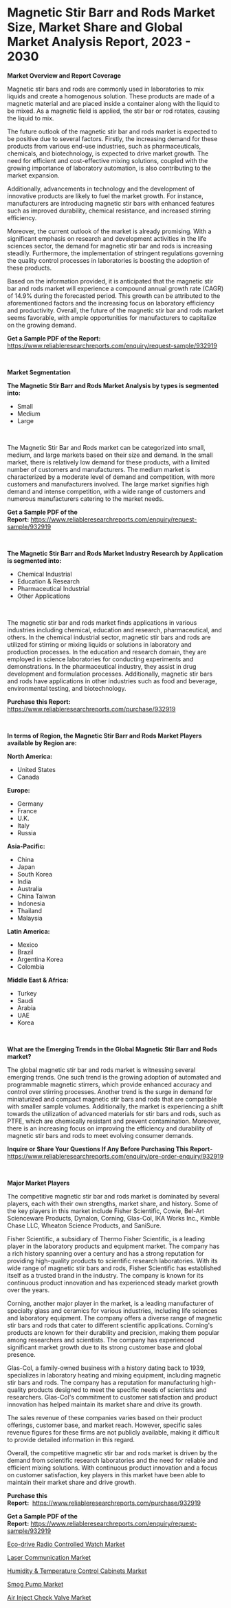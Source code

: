 <p><h1>Magnetic Stir Barr and Rods Market Size, Market Share and Global Market Analysis Report, 2023 - 2030</h1></p><p><strong>Market Overview and Report Coverage</strong></p>
<p><p>Magnetic stir bars and rods are commonly used in laboratories to mix liquids and create a homogenous solution. These products are made of a magnetic material and are placed inside a container along with the liquid to be mixed. As a magnetic field is applied, the stir bar or rod rotates, causing the liquid to mix.</p><p>The future outlook of the magnetic stir bar and rods market is expected to be positive due to several factors. Firstly, the increasing demand for these products from various end-use industries, such as pharmaceuticals, chemicals, and biotechnology, is expected to drive market growth. The need for efficient and cost-effective mixing solutions, coupled with the growing importance of laboratory automation, is also contributing to the market expansion.</p><p>Additionally, advancements in technology and the development of innovative products are likely to fuel the market growth. For instance, manufacturers are introducing magnetic stir bars with enhanced features such as improved durability, chemical resistance, and increased stirring efficiency.</p><p>Moreover, the current outlook of the market is already promising. With a significant emphasis on research and development activities in the life sciences sector, the demand for magnetic stir bar and rods is increasing steadily. Furthermore, the implementation of stringent regulations governing the quality control processes in laboratories is boosting the adoption of these products.</p><p>Based on the information provided, it is anticipated that the magnetic stir bar and rods market will experience a compound annual growth rate (CAGR) of 14.9% during the forecasted period. This growth can be attributed to the aforementioned factors and the increasing focus on laboratory efficiency and productivity. Overall, the future of the magnetic stir bar and rods market seems favorable, with ample opportunities for manufacturers to capitalize on the growing demand.</p></p>
<p><strong>Get a Sample PDF of the Report:</strong> <a href="https://www.reliableresearchreports.com/enquiry/request-sample/932919">https://www.reliableresearchreports.com/enquiry/request-sample/932919</a></p>
<p>&nbsp;</p>
<p><strong>Market Segmentation</strong></p>
<p><strong>The Magnetic Stir Barr and Rods Market Analysis by types is segmented into:</strong></p>
<p><ul><li>Small</li><li>Medium</li><li>Large</li></ul></p>
<p>&nbsp;</p>
<p><p>The Magnetic Stir Bar and Rods market can be categorized into small, medium, and large markets based on their size and demand. In the small market, there is relatively low demand for these products, with a limited number of customers and manufacturers. The medium market is characterized by a moderate level of demand and competition, with more customers and manufacturers involved. The large market signifies high demand and intense competition, with a wide range of customers and numerous manufacturers catering to the market needs.</p></p>
<p><strong>Get a Sample PDF of the Report:</strong>&nbsp;<a href="https://www.reliableresearchreports.com/enquiry/request-sample/932919">https://www.reliableresearchreports.com/enquiry/request-sample/932919</a></p>
<p>&nbsp;</p>
<p><strong>The Magnetic Stir Barr and Rods Market Industry Research by Application is segmented into:</strong></p>
<p><ul><li>Chemical Industrial</li><li>Education & Research</li><li>Pharmaceutical Industrial</li><li>Other Applications</li></ul></p>
<p>&nbsp;</p>
<p><p>The magnetic stir bar and rods market finds applications in various industries including chemical, education and research, pharmaceutical, and others. In the chemical industrial sector, magnetic stir bars and rods are utilized for stirring or mixing liquids or solutions in laboratory and production processes. In the education and research domain, they are employed in science laboratories for conducting experiments and demonstrations. In the pharmaceutical industry, they assist in drug development and formulation processes. Additionally, magnetic stir bars and rods have applications in other industries such as food and beverage, environmental testing, and biotechnology.</p></p>
<p><strong>Purchase this Report:</strong>&nbsp; <a href="https://www.reliableresearchreports.com/purchase/932919">https://www.reliableresearchreports.com/purchase/932919</a></p>
<p>&nbsp;</p>
<p><strong>In terms of Region, the Magnetic Stir Barr and Rods Market Players available by Region are:</strong></p>
<p>
    <p> <strong> North America: </strong>
        <ul>
            <li>United States</li>
            <li>Canada</li>
        </ul>
        </p> 
    <p> <strong> Europe: </strong>
        <ul>
            <li>Germany</li>
            <li>France</li>
            <li>U.K.</li>
            <li>Italy</li>
            <li>Russia</li>
        </ul>
        </p> 
    <p> <strong> Asia-Pacific: </strong>
        <ul>
            <li>China</li>
            <li>Japan</li>
            <li>South Korea</li>
            <li>India</li>
            <li>Australia</li>
            <li>China Taiwan</li>
            <li>Indonesia</li>
            <li>Thailand</li>
            <li>Malaysia</li>
        </ul>
        </p> 
    <p> <strong> Latin America: </strong>
        <ul>
            <li>Mexico</li>
            <li>Brazil</li>
            <li>Argentina Korea</li>
            <li>Colombia</li>
        </ul>
        </p> 
    <p> <strong> Middle East & Africa: </strong>
        <ul>
            <li>Turkey</li>
            <li>Saudi</li>
            <li>Arabia</li>
            <li>UAE</li>
            <li>Korea</li>
        </ul>
    </p>
    </p>
<p>&nbsp;</p>
<p><strong>What are the Emerging Trends in the Global Magnetic Stir Barr and Rods market?</strong></p>
<p><p>The global magnetic stir bar and rods market is witnessing several emerging trends. One such trend is the growing adoption of automated and programmable magnetic stirrers, which provide enhanced accuracy and control over stirring processes. Another trend is the surge in demand for miniaturized and compact magnetic stir bars and rods that are compatible with smaller sample volumes. Additionally, the market is experiencing a shift towards the utilization of advanced materials for stir bars and rods, such as PTFE, which are chemically resistant and prevent contamination. Moreover, there is an increasing focus on improving the efficiency and durability of magnetic stir bars and rods to meet evolving consumer demands.</p></p>
<p><strong>Inquire or Share Your Questions If Any Before Purchasing This Report</strong>- <a href="https://www.reliableresearchreports.com/enquiry/pre-order-enquiry/932919">https://www.reliableresearchreports.com/enquiry/pre-order-enquiry/932919</a></p>
<p>&nbsp;</p>
<p><strong>Major Market Players</strong></p>
<p><p>The competitive magnetic stir bar and rods market is dominated by several players, each with their own strengths, market share, and history. Some of the key players in this market include Fisher Scientific, Cowie, Bel-Art Scienceware Products, Dynalon, Corning, Glas-Col, IKA Works Inc., Kimble Chase LLC, Wheaton Science Products, and SaniSure.</p><p>Fisher Scientific, a subsidiary of Thermo Fisher Scientific, is a leading player in the laboratory products and equipment market. The company has a rich history spanning over a century and has a strong reputation for providing high-quality products to scientific research laboratories. With its wide range of magnetic stir bars and rods, Fisher Scientific has established itself as a trusted brand in the industry. The company is known for its continuous product innovation and has experienced steady market growth over the years.</p><p>Corning, another major player in the market, is a leading manufacturer of specialty glass and ceramics for various industries, including life sciences and laboratory equipment. The company offers a diverse range of magnetic stir bars and rods that cater to different scientific applications. Corning's products are known for their durability and precision, making them popular among researchers and scientists. The company has experienced significant market growth due to its strong customer base and global presence.</p><p>Glas-Col, a family-owned business with a history dating back to 1939, specializes in laboratory heating and mixing equipment, including magnetic stir bars and rods. The company has a reputation for manufacturing high-quality products designed to meet the specific needs of scientists and researchers. Glas-Col's commitment to customer satisfaction and product innovation has helped maintain its market share and drive its growth.</p><p>The sales revenue of these companies varies based on their product offerings, customer base, and market reach. However, specific sales revenue figures for these firms are not publicly available, making it difficult to provide detailed information in this regard.</p><p>Overall, the competitive magnetic stir bar and rods market is driven by the demand from scientific research laboratories and the need for reliable and efficient mixing solutions. With continuous product innovation and a focus on customer satisfaction, key players in this market have been able to maintain their market share and drive growth.</p></p>
<p><strong>Purchase this Report:</strong>&nbsp;&nbsp;<a href="https://www.reliableresearchreports.com/purchase/932919">https://www.reliableresearchreports.com/purchase/932919</a></p>
<p></p>
<p><strong>Get a Sample PDF of the Report:</strong>&nbsp;<a href="https://www.reliableresearchreports.com/enquiry/request-sample/932919">https://www.reliableresearchreports.com/enquiry/request-sample/932919</a></p>
<p><p><a href="https://issuu.com/reportprime-2/docs/eco-drive-radio-controlled-watch-market-size-2030.?fr=xKAE9_zU1NQ">Eco-drive Radio Controlled Watch Market</a></p><p><a href="https://medium.com/@noemiharvey05/laser-communication-market-size-growth-forecast-2023-2030-b06fcd34ebdf">Laser Communication Market</a></p><p><a href="https://github.com/RoccoManning/Market-Research-Report-List-1/blob/main/humidity-temperature-control-cabinets-market.md">Humidity & Temperature Control Cabinets Market</a></p><p><a href="https://www.linkedin.com/pulse/smog-pump-market-size-share-amp-trends-analysis-report-sqdge/">Smog Pump Market</a></p><p><a href="https://www.linkedin.com/pulse/air-inject-check-valve-market-size-share-amp-trends-analysis-bi5mc/">Air Inject Check Valve Market</a></p></p>
